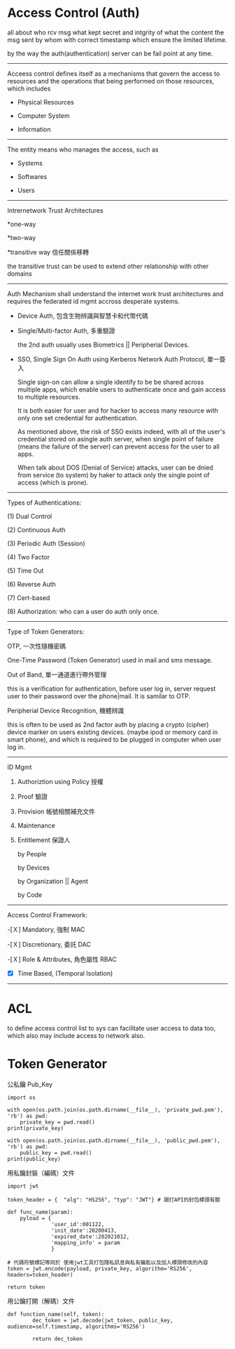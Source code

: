 # Access Control (Auth)

all about who rcv msg what kept secret and intgrity of what the content the msg sent by whom with correct timestamp which ensure the limited lifetime.

by the way the auth(authentication) server can be fail point at any time.

----------------------------------------------

Acceess control defines itself as a mechanisms that govern the access to resources and the operations that being performed on those resources, which includes 

* Physical Resources

* Computer System

* Information

----------------------------------------------

The entity means who manages the access, such as 

* Systems

* Softwares

* Users

----------------------------------------------

Intrernetwork Trust Architectures

*one-way

*two-way

*transitive way 信任關係移轉

the transitive trust can be used to extend other relationship with other domains

----------------------------------------------

Auth Mechanism shall understand the internet work trust architectures and requires the federated id mgmt accross desperate systems.

* Device Auth, 包含生物辨識與智慧卡和代幣代碼

* Single/Multi-factor Auth, 多重驗證

  the 2nd auth usually uses Biometrics || Peripherial Devices.

* SSO, Single Sign On Auth using Kerberos Network Auth Protocol, 單一簽入

  Single sign-on can allow a single identify to be be shared across multiple apps, which enable users to authenticate once and gain access to multiple resources.
  
  It is both easier for user and for hacker to access many resource with only one set credential for authentication.
  
  As mentioned above, the risk of SSO exists indeed, with all of the user's credential stored on asingle auth server, when single point of failure (means the failure of the server) can prevent access for the user to all apps.
  
  When talk about DOS (Denial of Service) attacks, user can be dnied from service (to system) by haker to attack only the single point of access (which is prone). 

----------------------------------------------

Types of Authentications:

   (1) Dual Control
   
   (2) Continuous Auth
   
   (3) Periodic Auth (Session)
   
   (4) Two Factor
   
   (5) Time Out
   
   (6) Reverse Auth
   
   (7) Cert-based
   
   (8) Authorization: who can a user do auth only once.

----------------------------------------------

Type of Token Generators:

OTP, 一次性隨機密碼

   One-Time Password (Token Generator) used in mail and sms message.

Out of Band, 單一通道進行帶外管理

   this is a verification for authentication, before user log in, server request user to their password over the phone|mail. It is samilar to OTP. 
   
Peripherial Device Recognition, 機體辨識

   this is often to be used as 2nd factor auth by placing a crypto (cipher) device marker on users existing devices. (maybe ipod or memory card in smart phone), and which is required to be plugged in computer when user log in.
   
----------------------------------------------

ID Mgmt

1. Authoriztion using Policy 授權

2. Proof 驗證

3. Provision 帳號相關補充文件

4. Maintenance

5. Entitlement 保證人

   by People
   
   by Devices
   
   by Organization || Agent
   
   by Code

----------------------------------------------

Access Control Framework:

-[Ｘ] Mandatory, 強制 MAC

-[Ｘ] Discretionary, 委託 DAC

-[Ｘ] Role & Attributes, 角色屬性 RBAC

-[X] Time Based, (Temporal Isolation)

----------------------------------------------

# ACL 

to define access control list to sys can facilitate user access to data too, which also may include access to network also.


# Token Generator

公私鑰 Pub_Key

    import os

    with open(os.path.join(os.path.dirname(__file__), 'private_pwd.pem'), 'rb') as pwd:
        private_key = pwd.read()
    print(private_key)

    with open(os.path.join(os.path.dirname(__file__), 'public_pwd.pem'), 'rb') as pwd:
        public_key = pwd.read()
    print(public_key)
    

用私鑰封裝（編碼）文件

    import jwt

    token_header = {  "alg": "HS256", "typ": "JWT"} # 跟打API的封包標頭有關

    def func_name(param):
        pyload = {
                  'user_id':001122,
                  'init_date':20200413,
                  'expired_date':202021012,
                  'mapping_info' = param
                  }
        
    # 代碼符號標記等同於 使用jwt工具打包隱私訊息與私有鑰匙以及加入標頭修改的內容
    token = jwt.encode(payload, private_key, algorithm='RS256', headers=token_header)

    return token
    
用公鑰打開（解碼）文件

    def function_name(self, token):
            dec_token = jwt.decode(jwt_token, public_key, audience=self.timestamp, algorithms='RS256')

            return dec_token



